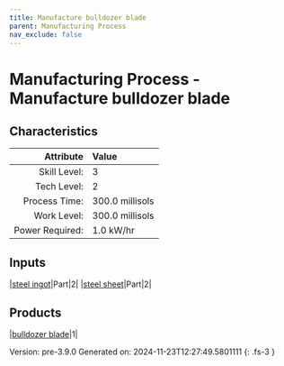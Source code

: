 ```yaml
---
title: Manufacture bulldozer blade
parent: Manufacturing Process
nav_exclude: false
---
```

# Manufacturing Process - Manufacture bulldozer blade


## Characteristics

| Attribute      | Value |
|--------:|:------|
|Skill Level:|3|
|Tech Level:|2|
|Process Time:|300.0 millisols|
|Work Level:|300.0 millisols|
|Power Required:|1.0 kW/hr|

## Inputs

|[steel ingot](../part/steel-ingot.html)|Part|2|
|[steel sheet](../part/steel-sheet.html)|Part|2|

## Products

|[bulldozer blade](../part/bulldozer-blade.html)|1|


Version: pre-3.9.0 Generated on: 2024-11-23T12:27:49.5801111
{: .fs-3 }

